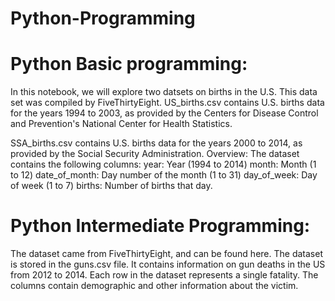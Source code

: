 # Python-Programming
# Python Basic programming:

In this notebook, we will explore two datsets on births in the U.S. This data set was compiled by FiveThirtyEight. 
US_births.csv contains U.S. births data for the years 1994 to 2003, as provided by the Centers for Disease Control and Prevention's National Center for Health Statistics.

SSA_births.csv contains U.S. births data for the years 2000 to 2014, as provided by the Social Security Administration.
Overview:
The dataset contains the following columns:
year: Year (1994 to 2014)
month: Month (1 to 12)
date_of_month: Day number of the month (1 to 31)
day_of_week: Day of week (1 to 7)
births: Number of births that day.


# Python Intermediate Programming: 

The dataset came from FiveThirtyEight, and can be found here. The dataset is stored in the guns.csv file. It contains information on gun deaths in the US from 2012 to 2014. Each row in the dataset represents a single fatality. The columns contain demographic and other information about the victim. 

